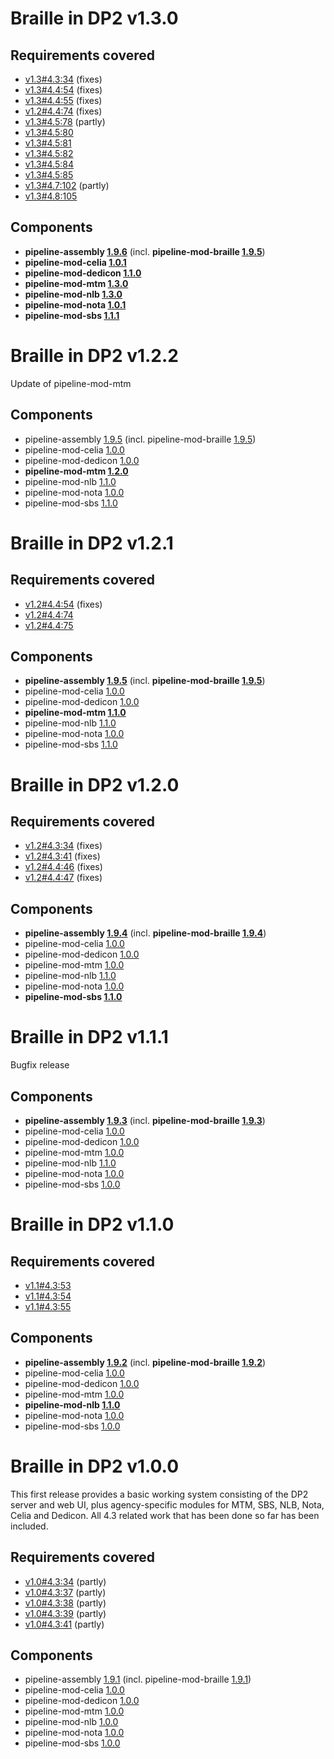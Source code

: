 Braille in DP2 v1.3.0
=====================
Requirements covered
--------------------
- [v1.3#4.3:34](http://snaekobbi.github.io/requirements/v1.3/#4.3:34) (fixes)
- [v1.3#4.4:54](http://snaekobbi.github.io/requirements/v1.3/#4.4:54) (fixes)
- [v1.3#4.4:55](http://snaekobbi.github.io/requirements/v1.3/#4.4:55) (fixes)
- [v1.2#4.4:74](http://snaekobbi.github.io/requirements/v1.2/#4.4:74) (fixes)
- [v1.3#4.5:78](http://snaekobbi.github.io/requirements/v1.3/#4.5:78) (partly)
- [v1.3#4.5:80](http://snaekobbi.github.io/requirements/v1.3/#4.5:80)
- [v1.3#4.5:81](http://snaekobbi.github.io/requirements/v1.3/#4.5:81)
- [v1.3#4.5:82](http://snaekobbi.github.io/requirements/v1.3/#4.5:82)
- [v1.3#4.5:84](http://snaekobbi.github.io/requirements/v1.3/#4.5:84)
- [v1.3#4.5:85](http://snaekobbi.github.io/requirements/v1.3/#4.5:85)
- [v1.3#4.7:102](http://snaekobbi.github.io/requirements/v1.3/#4.7:102) (partly)
- [v1.3#4.8:105](http://snaekobbi.github.io/requirements/v1.3/#4.8:105)


Components
----------
- **pipeline-assembly [1.9.6](https://github.com/daisy/pipeline-assembly/releases/tag/v1.9.6)** (incl.
  **pipeline-mod-braille [1.9.5](https://github.com/daisy/pipeline-mod-braille/releases/tag/v1.9.6)**)
- **pipeline-mod-celia [1.0.1](https://github.com/snaekobbi/pipeline-mod-celia/releases/tag/v1.0.1)**
- **pipeline-mod-dedicon [1.1.0](https://github.com/snaekobbi/pipeline-mod-dedicon/releases/tag/v1.1.0)**
- **pipeline-mod-mtm [1.3.0](https://github.com/snaekobbi/pipeline-mod-mtm/releases/tag/v1.3.0)**
- **pipeline-mod-nlb [1.3.0](https://github.com/snaekobbi/pipeline-mod-nlb/releases/tag/v1.3.0)**
- **pipeline-mod-nota [1.0.1](https://github.com/snaekobbi/pipeline-mod-nota/releases/tag/v1.0.1)**
- **pipeline-mod-sbs [1.1.1](https://github.com/snaekobbi/pipeline-mod-sbs/releases/tag/v1.1.1)**


Braille in DP2 v1.2.2
=====================
Update of pipeline-mod-mtm

Components
----------
- pipeline-assembly [1.9.5](https://github.com/daisy/pipeline-assembly/releases/tag/v1.9.5) (incl.
  pipeline-mod-braille [1.9.5](https://github.com/daisy/pipeline-mod-braille/releases/tag/v1.9.5))
- pipeline-mod-celia [1.0.0](https://github.com/snaekobbi/pipeline-mod-celia/releases/tag/v1.0.0)
- pipeline-mod-dedicon [1.0.0](https://github.com/snaekobbi/pipeline-mod-dedicon/releases/tag/v1.0.0)
- **pipeline-mod-mtm [1.2.0](https://github.com/snaekobbi/pipeline-mod-mtm/releases/tag/v1.2.0)**
- pipeline-mod-nlb [1.1.0](https://github.com/snaekobbi/pipeline-mod-nlb/releases/tag/v1.1.0)
- pipeline-mod-nota [1.0.0](https://github.com/snaekobbi/pipeline-mod-nota/releases/tag/v1.0.0)
- pipeline-mod-sbs [1.1.0](https://github.com/snaekobbi/pipeline-mod-sbs/releases/tag/v1.1.0)


Braille in DP2 v1.2.1
=====================
Requirements covered
--------------------
- [v1.2#4.4:54](http://snaekobbi.github.io/requirements/v1.2/#4.4:54) (fixes)
- [v1.2#4.4:74](http://snaekobbi.github.io/requirements/v1.2/#4.4:74)
- [v1.2#4.4:75](http://snaekobbi.github.io/requirements/v1.2/#4.4:75)

Components
----------
- **pipeline-assembly [1.9.5](https://github.com/daisy/pipeline-assembly/releases/tag/v1.9.5)** (incl.
  **pipeline-mod-braille [1.9.5](https://github.com/daisy/pipeline-mod-braille/releases/tag/v1.9.5)**)
- pipeline-mod-celia [1.0.0](https://github.com/snaekobbi/pipeline-mod-celia/releases/tag/v1.0.0)
- pipeline-mod-dedicon [1.0.0](https://github.com/snaekobbi/pipeline-mod-dedicon/releases/tag/v1.0.0)
- **pipeline-mod-mtm [1.1.0](https://github.com/snaekobbi/pipeline-mod-mtm/releases/tag/v1.1.0)**
- pipeline-mod-nlb [1.1.0](https://github.com/snaekobbi/pipeline-mod-nlb/releases/tag/v1.1.0)
- pipeline-mod-nota [1.0.0](https://github.com/snaekobbi/pipeline-mod-nota/releases/tag/v1.0.0)
- pipeline-mod-sbs [1.1.0](https://github.com/snaekobbi/pipeline-mod-sbs/releases/tag/v1.1.0)


Braille in DP2 v1.2.0
=====================
Requirements covered
--------------------
- [v1.2#4.3:34](http://snaekobbi.github.io/requirements/v1.2/#4.3:34) (fixes)
- [v1.2#4.3:41](http://snaekobbi.github.io/requirements/v1.2/#4.3:41) (fixes)
- [v1.2#4.4:46](http://snaekobbi.github.io/requirements/v1.2/#4.4:46) (fixes)
- [v1.2#4.4:47](http://snaekobbi.github.io/requirements/v1.2/#4.4:47) (fixes)

Components
----------
- **pipeline-assembly [1.9.4](https://github.com/daisy/pipeline-assembly/releases/tag/v1.9.4)** (incl.
  **pipeline-mod-braille [1.9.4](https://github.com/daisy/pipeline-mod-braille/releases/tag/v1.9.4)**)
- pipeline-mod-celia [1.0.0](https://github.com/snaekobbi/pipeline-mod-celia/releases/tag/v1.0.0)
- pipeline-mod-dedicon [1.0.0](https://github.com/snaekobbi/pipeline-mod-dedicon/releases/tag/v1.0.0)
- pipeline-mod-mtm [1.0.0](https://github.com/snaekobbi/pipeline-mod-mtm/releases/tag/v1.0.0)
- pipeline-mod-nlb [1.1.0](https://github.com/snaekobbi/pipeline-mod-nlb/releases/tag/v1.1.0)
- pipeline-mod-nota [1.0.0](https://github.com/snaekobbi/pipeline-mod-nota/releases/tag/v1.0.0)
- **pipeline-mod-sbs [1.1.0](https://github.com/snaekobbi/pipeline-mod-sbs/releases/tag/v1.1.0)**


Braille in DP2 v1.1.1
=====================
Bugfix release

Components
----------
- **pipeline-assembly [1.9.3](https://github.com/daisy/pipeline-assembly/releases/tag/v1.9.3)** (incl.
  **pipeline-mod-braille [1.9.3](https://github.com/daisy/pipeline-mod-braille/releases/tag/v1.9.3)**)
- pipeline-mod-celia [1.0.0](https://github.com/snaekobbi/pipeline-mod-celia/releases/tag/v1.0.0)
- pipeline-mod-dedicon [1.0.0](https://github.com/snaekobbi/pipeline-mod-dedicon/releases/tag/v1.0.0)
- pipeline-mod-mtm [1.0.0](https://github.com/snaekobbi/pipeline-mod-mtm/releases/tag/v1.0.0)
- pipeline-mod-nlb [1.1.0](https://github.com/snaekobbi/pipeline-mod-nlb/releases/tag/v1.1.0)
- pipeline-mod-nota [1.0.0](https://github.com/snaekobbi/pipeline-mod-nota/releases/tag/v1.0.0)
- pipeline-mod-sbs [1.0.0](https://github.com/snaekobbi/pipeline-mod-sbs/releases/tag/v1.0.0)


Braille in DP2 v1.1.0
=====================

Requirements covered
--------------------
- [v1.1#4.3:53](http://snaekobbi.github.io/requirements/v1.1/#4.3:53)
- [v1.1#4.3:54](http://snaekobbi.github.io/requirements/v1.1/#4.3:54)
- [v1.1#4.3:55](http://snaekobbi.github.io/requirements/v1.1/#4.3:55)

Components
----------
- **pipeline-assembly [1.9.2](https://github.com/daisy/pipeline-assembly/releases/tag/v1.9.2)** (incl.
  **pipeline-mod-braille [1.9.2](https://github.com/daisy/pipeline-mod-braille/releases/tag/v1.9.2)**)
- pipeline-mod-celia [1.0.0](https://github.com/snaekobbi/pipeline-mod-celia/releases/tag/v1.0.0)
- pipeline-mod-dedicon [1.0.0](https://github.com/snaekobbi/pipeline-mod-dedicon/releases/tag/v1.0.0)
- pipeline-mod-mtm [1.0.0](https://github.com/snaekobbi/pipeline-mod-mtm/releases/tag/v1.0.0)
- **pipeline-mod-nlb [1.1.0](https://github.com/snaekobbi/pipeline-mod-nlb/releases/tag/v1.1.0)**
- pipeline-mod-nota [1.0.0](https://github.com/snaekobbi/pipeline-mod-nota/releases/tag/v1.0.0)
- pipeline-mod-sbs [1.0.0](https://github.com/snaekobbi/pipeline-mod-sbs/releases/tag/v1.0.0)


Braille in DP2 v1.0.0
=====================
This first release provides a basic working system consisting of the DP2 server and web UI, plus agency-specific modules for MTM, SBS, NLB, Nota, Celia and Dedicon. All 4.3 related work that has been done so far has been included.

Requirements covered
--------------------
- [v1.0#4.3:34](http://snaekobbi.github.io/requirements/v1.0/#4.3:34) (partly)
- [v1.0#4.3:37](http://snaekobbi.github.io/requirements/v1.0/#4.3:37) (partly)
- [v1.0#4.3:38](http://snaekobbi.github.io/requirements/v1.0/#4.3:38) (partly)
- [v1.0#4.3:39](http://snaekobbi.github.io/requirements/v1.0/#4.3:39) (partly)
- [v1.0#4.3:41](http://snaekobbi.github.io/requirements/v1.0/#4.3:41) (partly)

Components
----------
- pipeline-assembly [1.9.1](https://github.com/daisy/pipeline-assembly/releases/tag/v1.9.1) (incl. pipeline-mod-braille
  [1.9.1](https://github.com/daisy/pipeline-mod-braille/releases/tag/v1.9.1))
- pipeline-mod-celia [1.0.0](https://github.com/snaekobbi/pipeline-mod-celia/releases/tag/v1.0.0)
- pipeline-mod-dedicon [1.0.0](https://github.com/snaekobbi/pipeline-mod-dedicon/releases/tag/v1.0.0)
- pipeline-mod-mtm [1.0.0](https://github.com/snaekobbi/pipeline-mod-mtm/releases/tag/v1.0.0)
- pipeline-mod-nlb [1.0.0](https://github.com/snaekobbi/pipeline-mod-nlb/releases/tag/v1.0.0)
- pipeline-mod-nota [1.0.0](https://github.com/snaekobbi/pipeline-mod-nota/releases/tag/v1.0.0)
- pipeline-mod-sbs [1.0.0](https://github.com/snaekobbi/pipeline-mod-sbs/releases/tag/v1.0.0)
